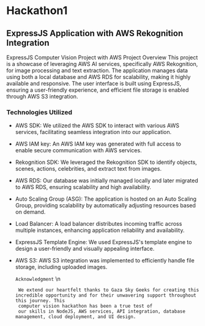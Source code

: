 # Hackathon1
## ExpressJS Application with AWS Rekognition Integration 
ExpressJS Computer Vision Project with AWS
Project Overview
This project is a showcase of leveraging AWS AI services, specifically AWS Rekognition, for image processing and text extraction. The application manages data using both a local database and AWS RDS for scalability, making it highly available and responsive. The user interface is built using ExpressJS, ensuring a user-friendly experience, and efficient file storage is enabled through AWS S3 integration.

### Technologies Utilized
- AWS SDK: We utilized the AWS SDK to interact with various AWS services, facilitating seamless integration into our application.

- AWS IAM key: An AWS IAM key was generated with full access to enable secure communication with AWS services.

- Rekognition SDK: We leveraged the Rekognition SDK to identify objects, scenes, actions, celebrities, and extract text from images.

- AWS RDS: Our database was initially managed locally and later migrated to AWS RDS, ensuring scalability and high availability.

- Auto Scaling Group (ASG): The application is hosted on an Auto Scaling Group, providing scalability by automatically adjusting resources based on demand.

- Load Balancer: A load balancer distributes incoming traffic across multiple instances, enhancing application reliability and availability.

- ExpressJS Template Engine: We used ExpressJS's template engine to design a user-friendly and visually appealing interface.

- AWS S3: AWS S3 integration was implemented to efficiently handle file storage, including uploaded images.

  ` Acknowledgment ` \n
  
       We extend our heartfelt thanks to Gaza Sky Geeks for creating this incredible opportunity and for their unwavering support throughout this journey. This 
       computer vision hackathon has been a true test of 
       our skills in NodeJS, AWS services, API integration, database management, cloud deployment, and UI design. 






